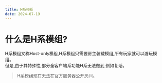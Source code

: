 ```yaml
---
title: H系模组
date: 2024-07-19
---
```

# 什么是H系模组?
H系模组又称Host-only模组,H系模组只需要房主装载模组,所有玩家就可以游玩模组。<br>
但是,由于其特殊性,部分全客户端系功能H系无法做到,例如复活。

> H系模组现在无法在官方服务器公开房间。